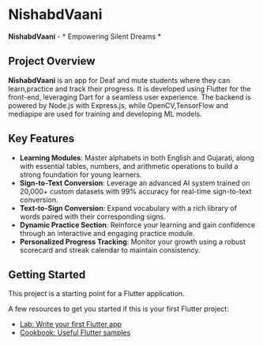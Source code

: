 # NishabdVaani

**NishabdVaani** - * Empowering Silent Dreams *

## Project Overview

**NishabdVaani** is an app for Deaf and mute students where they can learn,practice and  track their progress.
It is developed using Flutter for the front-end, leveraging Dart for a seamless user experience. The backend is powered by Node.js with Express.js, while OpenCV,TensorFlow and mediapipe are used for training and developing ML models.

## Key Features

- **Learning Modules**: Master alphabets in both English and Gujarati, along with essential tables, numbers, and arithmetic operations to build a strong foundation for young learners.
- **Sign-to-Text Conversion**: Leverage an advanced AI system trained on 20,000+ custom datasets with 99% accuracy for real-time sign-to-text conversion.
- **Text-to-Sign Conversion**: Expand vocabulary with a rich library of words paired with their corresponding signs.
- **Dynamic Practice Section**: Reinforce your learning and gain confidence through an interactive and engaging practice module.
- **Personalized Progress Tracking**: Monitor your  growth using a robust scorecard and streak calendar to maintain consistency.


## Getting Started

This project is a starting point for a Flutter application.

A few resources to get you started if this is your first Flutter project:

- [Lab: Write your first Flutter app](https://docs.flutter.dev/get-started/codelab)
- [Cookbook: Useful Flutter samples](https://docs.flutter.dev/cookbook)

